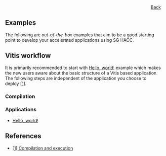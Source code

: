 <div id="readme" class="Box-body readme blob js-code-block-container">
<article class="markdown-body entry-content p-3 p-md-6" itemprop="text">
<p align="right">
<a href="https://github.com/fpgasystems/hacc/blob/main/README.md#sections">Back</a>
</p>

# Examples

The following are *out-of-the-box* examples that aim to be a good starting point to develop your accelerated applications using SG HACC.

## Vitis workflow
It is primarily recommended to start with [Hello, world!](./vocabulary.md#hello-world) example which makes the new users aware about the basic structure of a Vitis based application. The following steps are independent of the application you choose to deploy [[1]](#references).

### Compilation

### Applications
* [Hello, world!](/vitis_workflow/hello_world/README.md)

## References
* [[1] Compilation and execution](https://xilinx.github.io/Vitis_Accel_Examples/2022.1/html/compile_execute.html)